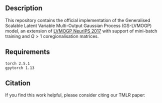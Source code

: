 ## Description

This repository contains the official implementation of the Generalised Scalable Latent Variable Multi-Output Gaussian Process (GS-LVMOGP) model, an extension of [LVMOGP NeurIPS 2017](https://papers.nips.cc/paper_files/paper/2017/hash/1680e9fa7b4dd5d62ece800239bb53bd-Abstract.html) with support of mini-batch training and $Q>1$ coregionalisation matrices.

## Requirements

```
torch 2.5.1
gpytorch 1.13
```

## Citation
If you find this work helpful, please consider citing our TMLR paper:
